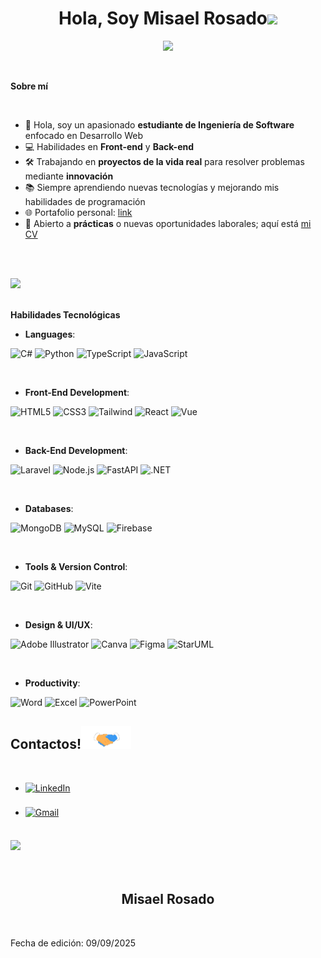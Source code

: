 
<h1 align="center"><b>Hola, Soy Misael Rosado</b><img src="https://media.giphy.com/media/hvRJCLFzcasrR4ia7z/giphy.gif" width="35"></h1>
<!--  -->
<p align="center">
  <a href="https://github.com/DenverCoder1/readme-typing-svg"><img src="https://readme-typing-svg.herokuapp.com?font=Time+New+Roman&color=cyan&size=25&center=true&vCenter=true&width=600&height=100&lines=Soy_Ingenierio_En_Desarrollo_De_Software<3"></a>
</p>


<br>



**Sobre mí**



<br>

- 👋 Hola, soy un apasionado **estudiante de Ingeniería de Software** enfocado en Desarrollo Web  
- 💻 Habilidades en **Front-end** y **Back-end**  
- 🛠 Trabajando en **proyectos de la vida real** para resolver problemas mediante **innovación**  
- 📚 Siempre aprendiendo nuevas tecnologías y mejorando mis habilidades de programación  
- 🌐 Portafolio personal: [link](http://127.0.0.1:5500/index.html)  
- 📄 Abierto a **prácticas** o nuevas oportunidades laborales; aquí está [mi CV](https://drive.google.com/uc?export=download&id=TU_ID_DEL_PDF)  

<br><br>

<img src="https://user-images.githubusercontent.com/73097560/115834477-dbab4500-a447-11eb-908a-139a6edaec5c.gif"><br><br>

<b> Habilidades Tecnológicas</b>
<br>

<p align="center">

- **Languages**:

![C#](https://img.shields.io/badge/C%23%20-%23239120.svg?style=for-the-badge&logo=c-sharp&logoColor=white)
![Python](https://img.shields.io/badge/Python%20-%2314354C.svg?style=for-the-badge&logo=python&logoColor=white)
![TypeScript](https://img.shields.io/badge/TypeScript-%23007ACC.svg?style=for-the-badge&logo=typescript&logoColor=white)
![JavaScript](https://img.shields.io/badge/JavaScript%20-%23F7DF1E.svg?style=for-the-badge&logo=javascript&logoColor=black)

<br>

- **Front-End Development**:

![HTML5](https://img.shields.io/badge/HTML5%20-%23E34F26.svg?style=for-the-badge&logo=html5&logoColor=white)
![CSS3](https://img.shields.io/badge/CSS3%20-%231572B6.svg?style=for-the-badge&logo=css3&logoColor=white)
![Tailwind](https://img.shields.io/badge/Tailwind%20-%2338B2AC.svg?style=for-the-badge&logo=tailwind-css&logoColor=white)
![React](https://img.shields.io/badge/React%20-%2320232a.svg?style=for-the-badge&logo=react&logoColor=%2361DAFB)
![Vue](https://img.shields.io/badge/Vue.js-%2335495e.svg?style=for-the-badge&logo=vue.js&logoColor=%234FC08D)

<br>

- **Back-End Development**:

![Laravel](https://img.shields.io/badge/Laravel-%23FF2D20.svg?style=for-the-badge&logo=laravel&logoColor=white)
![Node.js](https://img.shields.io/badge/Node.js-%23339933.svg?style=for-the-badge&logo=node.js&logoColor=white)
![FastAPI](https://img.shields.io/badge/FastAPI-%2300C1C1.svg?style=for-the-badge&logo=fastapi&logoColor=white)
![.NET](https://img.shields.io/badge/.NET-%230072C6.svg?style=for-the-badge&logo=dotnet&logoColor=white)

<br>

- **Databases**:

![MongoDB](https://img.shields.io/badge/MongoDB-%2347A248.svg?style=for-the-badge&logo=mongodb&logoColor=white)
![MySQL](https://img.shields.io/badge/MySQL-%2300f.svg?style=for-the-badge&logo=mysql&logoColor=white)
![Firebase](https://img.shields.io/badge/Firebase-%23FFCA28.svg?style=for-the-badge&logo=firebase&logoColor=black)

<br>

- **Tools & Version Control**:

![Git](https://img.shields.io/badge/Git-%23F05033.svg?style=for-the-badge&logo=git&logoColor=white)
![GitHub](https://img.shields.io/badge/GitHub-%23181717.svg?style=for-the-badge&logo=github&logoColor=white)
![Vite](https://img.shields.io/badge/Vite-%23BCB0FF.svg?style=for-the-badge&logo=vite&logoColor=white)

<br>

- **Design & UI/UX**:

![Adobe Illustrator](https://img.shields.io/badge/Adobe%20Illustrator-%23FF9A00.svg?style=for-the-badge&logo=adobe-illustrator&logoColor=white)
![Canva](https://img.shields.io/badge/Canva-%2315C1F2.svg?style=for-the-badge&logo=canva&logoColor=white)
![Figma](https://img.shields.io/badge/Figma-%23F24E1E.svg?style=for-the-badge&logo=figma&logoColor=white)
![StarUML](https://img.shields.io/badge/StarUML-%230080FF.svg?style=for-the-badge&logo=staruml&logoColor=white)

<br>

- **Productivity**:

![Word](https://img.shields.io/badge/Word-%23007ACC.svg?style=for-the-badge&logo=microsoft-word&logoColor=white)
![Excel](https://img.shields.io/badge/Excel-%23188100.svg?style=for-the-badge&logo=microsoft-excel&logoColor=white)
![PowerPoint](https://img.shields.io/badge/PowerPoint-%23D24726.svg?style=for-the-badge&logo=microsoft-powerpoint&logoColor=white)



## <b> Contactos!</b><img src="https://github.com/0xAbdulKhalid/0xAbdulKhalid/raw/main/assets/mdImages/handshake.gif" width ="80">
<br>
<div align='left'>

<ul>
  <li>
    <a href="https://www.linkedin.com/in/misael-rosado-1054a5234/" target="_blank">
      <img src="https://img.shields.io/badge/LinkedIn-0xabdulkhalid-%2300acee.svg?style=for-the-badge&logo=linkedin&logoColor=white" alt="LinkedIn" style="margin-bottom: 5px;"/>
    </a>
  </li>

  <br>

  <li>
    <a href="mailto:misaelrosado254@gmail.com" target="_blank">
      <img src="https://img.shields.io/badge/misaelrosado254@gmail.com-%23EA4335.svg?style=for-the-badge&logo=gmail&logoColor=white" alt="Gmail" style="margin-bottom: 5px;" />
    </a>
  </li>
</ul>

</div>

<br>
<img src="https://user-images.githubusercontent.com/73097560/115834477-dbab4500-a447-11eb-908a-139a6edaec5c.gif">
<br>
<br>
<br>

<div align='center'>

## <b>Misael Rosado</b>

</div>


<br>

Fecha de edición: 09/09/2025
